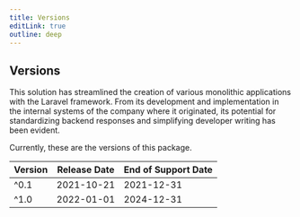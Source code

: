 ```yaml
---
title: Versions
editLink: true
outline: deep
---
```


## Versions

This solution has streamlined the creation of various monolithic applications with the Laravel framework. From its development and implementation in the internal systems of the company where it originated, its potential for standardizing backend responses and simplifying developer writing has been evident.

Currently, these are the versions of this package.

| Version                                                | Release Date | End of Support Date |
|--------------------------------------------------------|--------------|---------------------|
| ^0.1 &nbsp; <Badge type="danger" text='Deprecated' />  | 2021-10-21   | 2021-12-31          |
| ^1.0 &nbsp; <Badge type="tip" text='Current' />        | 2022-01-01   | 2024-12-31          |
